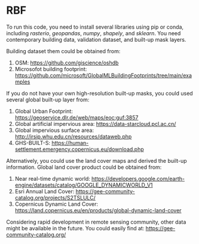# RBF


To run this code, you need to install several libraries using pip or conda, including _rasterio_, _geopandas_, _numpy_, _shapely_, and _sklearn_. 
You need contemporary building data, validation dataset, and built-up mask layers. 

Building dataset them could be obtained from:
1. OSM: https://github.com/giscience/oshdb
2. Microsofot building footprint: https://github.com/microsoft/GlobalMLBuildingFootprints/tree/main/examples

If you do not have your own high-resolution built-up masks, you could used several global built-up layer from:
1. Global Urban Footprint: https://geoservice.dlr.de/web/maps/eoc:guf:3857
2. Global artificial impervious area: https://data-starcloud.pcl.ac.cn/
3. Global impervious surface area: http://irsip.whu.edu.cn/resources/dataweb.php
4. GHS-BUILT-S: https://human-settlement.emergency.copernicus.eu/download.php

Alternatively, you could use the land cover maps and derived the built-up information. Global land cover product could be obtained from:
1. Near real-time dynamic world: https://developers.google.com/earth-engine/datasets/catalog/GOOGLE_DYNAMICWORLD_V1
2. Esri Annual Land Cover: https://gee-community-catalog.org/projects/S2TSLULC/
3. Copernicus Dynamic Land Cover: https://land.copernicus.eu/en/products/global-dynamic-land-cover

Considering rapid development in remote sensing community, other data might be available in the future. You could easily find at: https://gee-community-catalog.org/

